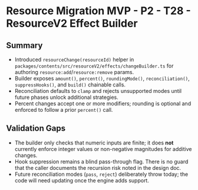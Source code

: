 # Resource Migration MVP - P2 - T28 - ResourceV2 Effect Builder

## Summary

- Introduced `resourceChange(resourceId)` helper in `packages/contents/src/resourceV2/effects/changeBuilder.ts` for authoring `resource:add`/`resource:remove` params.
- Builder exposes `amount()`, `percent()`, `roundingMode()`, `reconciliation()`, `suppressHooks()`, and `build()` chainable calls.
- Reconciliation defaults to `clamp` and rejects unsupported modes until future phases unlock additional strategies.
- Percent changes accept one or more modifiers; rounding is optional and enforced to follow a prior `percent()` call.

## Validation Gaps

- The builder only checks that numeric inputs are finite; it does **not** currently enforce integer values or non-negative magnitudes for additive changes.
- Hook suppression remains a blind pass-through flag. There is no guard that the caller documents the recursion risk noted in the design doc.
- Future reconciliation modes (`pass`, `reject`) deliberately throw today; the code will need updating once the engine adds support.
